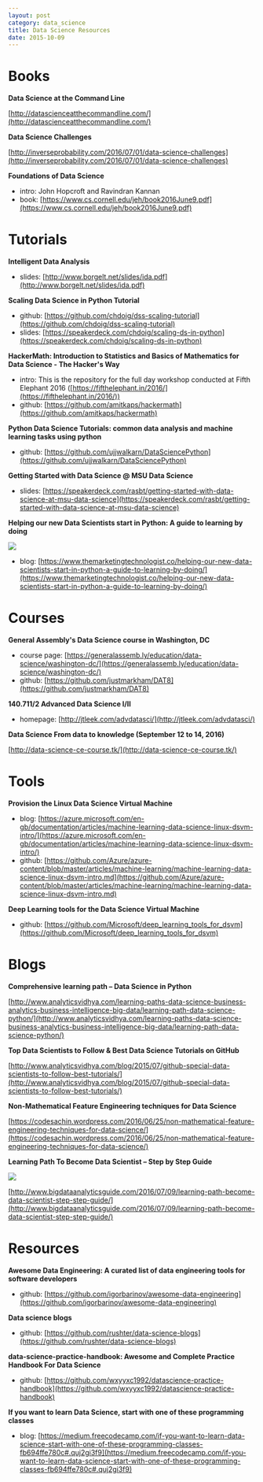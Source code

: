 ```yaml
---
layout: post
category: data_science 
title: Data Science Resources
date: 2015-10-09
---
```


# Books

**Data Science at the Command Line**

[http://datascienceatthecommandline.com/](http://datascienceatthecommandline.com/)

**Data Science Challenges**

[http://inverseprobability.com/2016/07/01/data-science-challenges](http://inverseprobability.com/2016/07/01/data-science-challenges)

**Foundations of Data Science**

- intro: John Hopcroft and Ravindran Kannan
- book: [https://www.cs.cornell.edu/jeh/book2016June9.pdf](https://www.cs.cornell.edu/jeh/book2016June9.pdf)

# Tutorials

**Intelligent Data Analysis**

- slides: [http://www.borgelt.net/slides/ida.pdf](http://www.borgelt.net/slides/ida.pdf)

**Scaling Data Science in Python Tutorial**

- github: [https://github.com/chdoig/dss-scaling-tutorial](https://github.com/chdoig/dss-scaling-tutorial)
- slides: [https://speakerdeck.com/chdoig/scaling-ds-in-python](https://speakerdeck.com/chdoig/scaling-ds-in-python)

**HackerMath: Introduction to Statistics and Basics of Mathematics for Data Science - The Hacker's Way**

- intro: This is the repository for the full day workshop conducted at Fifth Elephant 2016 ([https://fifthelephant.in/2016/](https://fifthelephant.in/2016/))
- github: [https://github.com/amitkaps/hackermath](https://github.com/amitkaps/hackermath)

**Python Data Science Tutorials: common data analysis and machine learning tasks using python**

- github: [https://github.com/ujjwalkarn/DataSciencePython](https://github.com/ujjwalkarn/DataSciencePython)

**Getting Started with Data Science @ MSU Data Science**

- slides: [https://speakerdeck.com/rasbt/getting-started-with-data-science-at-msu-data-science](https://speakerdeck.com/rasbt/getting-started-with-data-science-at-msu-data-science)

**Helping our new Data Scientists start in Python: A guide to learning by doing**

![](https://themarketingtechnologist-ghost.s3.amazonaws.com/2016/Sep/1200_628_marketingtechnologist_lbd_fb-1475154337738.jpg)

- blog: [https://www.themarketingtechnologist.co/helping-our-new-data-scientists-start-in-python-a-guide-to-learning-by-doing/](https://www.themarketingtechnologist.co/helping-our-new-data-scientists-start-in-python-a-guide-to-learning-by-doing/)

# Courses

**General Assembly's Data Science course in Washington, DC**

- course page: [https://generalassemb.ly/education/data-science/washington-dc/](https://generalassemb.ly/education/data-science/washington-dc/)
- github: [https://github.com/justmarkham/DAT8](https://github.com/justmarkham/DAT8)

**140.711/2 Advanced Data Science I/II**

- homepage: [http://jtleek.com/advdatasci/](http://jtleek.com/advdatasci/)

**Data Science From data to knowledge (September 12 to 14, 2016)**

[http://data-science-ce-course.tk/](http://data-science-ce-course.tk/)

# Tools

**Provision the Linux Data Science Virtual Machine**

- blog: [https://azure.microsoft.com/en-gb/documentation/articles/machine-learning-data-science-linux-dsvm-intro/](https://azure.microsoft.com/en-gb/documentation/articles/machine-learning-data-science-linux-dsvm-intro/)
- github: [https://github.com/Azure/azure-content/blob/master/articles/machine-learning/machine-learning-data-science-linux-dsvm-intro.md](https://github.com/Azure/azure-content/blob/master/articles/machine-learning/machine-learning-data-science-linux-dsvm-intro.md)

**Deep Learning tools for the Data Science Virtual Machine**

- github: [https://github.com/Microsoft/deep_learning_tools_for_dsvm](https://github.com/Microsoft/deep_learning_tools_for_dsvm)

# Blogs

**Comprehensive learning path – Data Science in Python**

[http://www.analyticsvidhya.com/learning-paths-data-science-business-analytics-business-intelligence-big-data/learning-path-data-science-python/](http://www.analyticsvidhya.com/learning-paths-data-science-business-analytics-business-intelligence-big-data/learning-path-data-science-python/)

**Top Data Scientists to Follow & Best Data Science Tutorials on GitHub**

[http://www.analyticsvidhya.com/blog/2015/07/github-special-data-scientists-to-follow-best-tutorials/](http://www.analyticsvidhya.com/blog/2015/07/github-special-data-scientists-to-follow-best-tutorials/)

**Non-Mathematical Feature Engineering techniques for Data Science**

[https://codesachin.wordpress.com/2016/06/25/non-mathematical-feature-engineering-techniques-for-data-science/](https://codesachin.wordpress.com/2016/06/25/non-mathematical-feature-engineering-techniques-for-data-science/)

**Learning Path To Become Data Scientist – Step by Step Guide**

![](https://i.imgur.com/EJspIqD.jpg)

[http://www.bigdataanalyticsguide.com/2016/07/09/learning-path-become-data-scientist-step-step-guide/](http://www.bigdataanalyticsguide.com/2016/07/09/learning-path-become-data-scientist-step-step-guide/)

# Resources

**Awesome Data Engineering: A curated list of data engineering tools for software developers**

- github: [https://github.com/igorbarinov/awesome-data-engineering](https://github.com/igorbarinov/awesome-data-engineering)

**Data science blogs**

- github: [https://github.com/rushter/data-science-blogs](https://github.com/rushter/data-science-blogs)

**data-science-practice-handbook: Awesome and Complete Practice Handbook For Data Science**

- github: [https://github.com/wxyyxc1992/datascience-practice-handbook](https://github.com/wxyyxc1992/datascience-practice-handbook)

**If you want to learn Data Science, start with one of these programming classes**

- blog: [https://medium.freecodecamp.com/if-you-want-to-learn-data-science-start-with-one-of-these-programming-classes-fb694ffe780c#.quj2gi3f9](https://medium.freecodecamp.com/if-you-want-to-learn-data-science-start-with-one-of-these-programming-classes-fb694ffe780c#.quj2gi3f9)